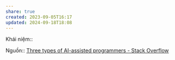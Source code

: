 ```yaml
---
share: true
created: 2023-09-05T16:17
updated: 2024-09-18T18:08
---
```

Khái niệm:: 

Nguồn:: [Three types of AI-assisted programmers - Stack Overflow](https://stackoverflow.blog/2023/12/11/three-types-of-ai-assisted-programmers/)